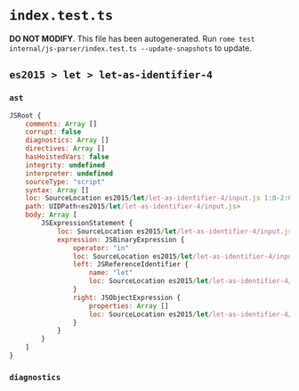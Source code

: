 # `index.test.ts`

**DO NOT MODIFY**. This file has been autogenerated. Run `rome test internal/js-parser/index.test.ts --update-snapshots` to update.

## `es2015 > let > let-as-identifier-4`

### `ast`

```javascript
JSRoot {
	comments: Array []
	corrupt: false
	diagnostics: Array []
	directives: Array []
	hasHoistedVars: false
	integrity: undefined
	interpreter: undefined
	sourceType: "script"
	syntax: Array []
	loc: SourceLocation es2015/let/let-as-identifier-4/input.js 1:0-2:0
	path: UIDPath<es2015/let/let-as-identifier-4/input.js>
	body: Array [
		JSExpressionStatement {
			loc: SourceLocation es2015/let/let-as-identifier-4/input.js 1:0-1:9
			expression: JSBinaryExpression {
				operator: "in"
				loc: SourceLocation es2015/let/let-as-identifier-4/input.js 1:0-1:9
				left: JSReferenceIdentifier {
					name: "let"
					loc: SourceLocation es2015/let/let-as-identifier-4/input.js 1:0-1:3 (let)
				}
				right: JSObjectExpression {
					properties: Array []
					loc: SourceLocation es2015/let/let-as-identifier-4/input.js 1:7-1:9
				}
			}
		}
	]
}
```

### `diagnostics`

```

```
